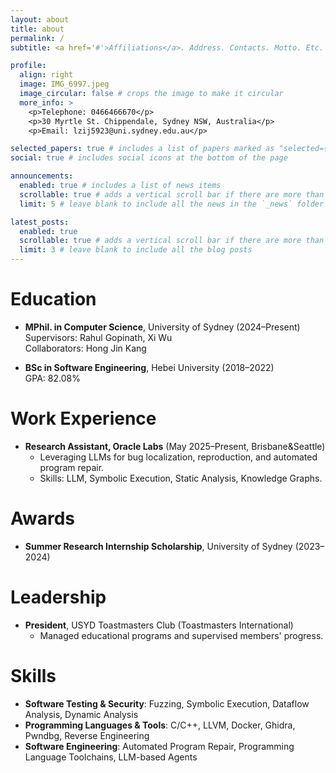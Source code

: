 ```yaml
---
layout: about
title: about
permalink: /
subtitle: <a href='#'>Affiliations</a>. Address. Contacts. Motto. Etc.

profile:
  align: right
  image: IMG_6997.jpeg
  image_circular: false # crops the image to make it circular
  more_info: >
    <p>Telephone: 0466466670</p>
    <p>30 Myrtle St. Chippendale, Sydney NSW, Australia</p>
    <p>Email: lzij5923@uni.sydney.edu.au</p>

selected_papers: true # includes a list of papers marked as "selected={true}"
social: true # includes social icons at the bottom of the page

announcements:
  enabled: true # includes a list of news items
  scrollable: true # adds a vertical scroll bar if there are more than 3 news items
  limit: 5 # leave blank to include all the news in the `_news` folder

latest_posts:
  enabled: true
  scrollable: true # adds a vertical scroll bar if there are more than 3 new posts items
  limit: 3 # leave blank to include all the blog posts
---
```


# Education
- **MPhil. in Computer Science**, University of Sydney (2024–Present)  
  Supervisors: Rahul Gopinath, Xi Wu  
  Collaborators: Hong Jin Kang

- **BSc in Software Engineering**, Hebei University (2018–2022)  
  GPA: 82.08%

# Work Experience
- **Research Assistant, Oracle Labs** (May 2025–Present, Brisbane&Seattle)  
  - Leveraging LLMs for bug localization, reproduction, and automated program repair.  
  - Skills: LLM, Symbolic Execution, Static Analysis, Knowledge Graphs.

# Awards
- **Summer Research Internship Scholarship**, University of Sydney (2023–2024)

# Leadership
- **President**, USYD Toastmasters Club (Toastmasters International)
  - Managed educational programs and supervised members' progress.
  
# Skills
- **Software Testing & Security**: Fuzzing, Symbolic Execution, Dataflow Analysis, Dynamic Analysis
- **Programming Languages & Tools**: C/C++, LLVM, Docker, Ghidra, Pwndbg, Reverse Engineering
- **Software Engineering**: Automated Program Repair, Programming Language Toolchains, LLM-based Agents
